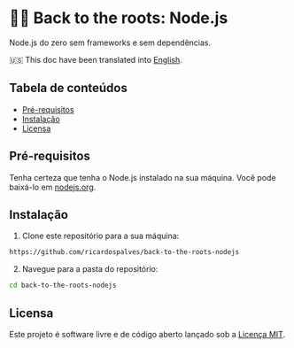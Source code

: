 # 🐢🚀 Back to the roots: Node.js

Node.js do zero sem frameworks e sem dependências.

🇺🇸 This doc have been translated into [English](https://github.com/ricardospalves/back-to-the-roots-nodejs/blob/main/README_EN.md).

## Tabela de conteúdos

- [Pré-requisitos](#pré-requisitos)
- [Instalação](#instalação)
- [Licensa](#licensa)

## Pré-requisitos

Tenha certeza que tenha o Node.js instalado na sua máquina. Você pode baixá-lo em [nodejs.org](https://nodejs.org/).

## Instalação

1. Clone este repositório para a sua máquina:

```bash
https://github.com/ricardospalves/back-to-the-roots-nodejs
```

2. Navegue para a pasta do repositório:

```bash
cd back-to-the-roots-nodejs
```

## Licensa

Este projeto é software livre e de código aberto lançado sob a [Licença MIT](https://github.com/ricardospalves/back-to-the-roots-nodejs/blob/main/LICENSE).
